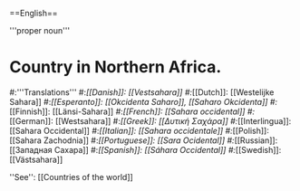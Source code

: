 ==English==

'''proper noun'''

# Country in Northern Africa.
#:'''Translations'''
#:*[[Danish]]: [[Vestsahara]]
#:*[[Dutch]]: [[Westelijke Sahara]]
#:*[[Esperanto]]: [[Okcidenta Saharo]], [[Saharo Okcidenta]]
#:*[[Finnish]]: [[Länsi-Sahara]]
#:*[[French]]: [[Sahara occidental]]
#:*[[German]]: [[Westsahara]]
#:*[[Greek]]: [[Δυτική Σαχάρα]]
#:*[[Interlingua]]: [[Sahara Occidental]]
#:*[[Italian]]: [[Sahara occidentale]]
#:*[[Polish]]: [[Sahara Zachodnia]]
#:*[[Portuguese]]: [[Sara Ocidental]]
#:*[[Russian]]: [[Западная Сахара]]
#:*[[Spanish]]: [[Sáhara Occidental]]
#:*[[Swedish]]: [[Västsahara]]

''See'': [[Countries of the world]]